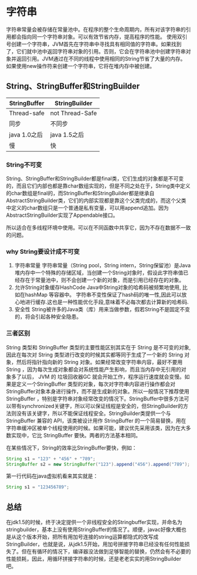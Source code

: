 # 字符串
字符串常量会被存储在常量池中。在程序的整个生命周期内，所有对该字符串的引用都会指向同一个字符串对象。可以有效节省内存，提高程序的性能。
使用双引号创建一个字符串，JVM首先在字符串中寻找具有相同值的字符串。如果找到了，它们就中池中返回字符串对象的引用。否则，它会在字符串池中创建字符串对象并返回引用。JVM通过在不同的线程中使用相同的String节省了大量的内存。
如果使用new操作符来创建一个字符串，它将在堆内存中被创建。

## String、StringBuffer和StringBuilder

| StringBuffer | StringBuilder   |
| ------------ | --------------- |
| Thread-safe  | not Thread-Safe |
| 同步         | 不同步          |
| java 1.0之后 | java 1.5之后    |
| 慢           | 快      |

### String不可变

String、StringBuffer和StringBuilder都是final类，它们生成的对象都是不可变的，而且它们内部也都是靠char数组实现的，但是不同之处在于，String类中定义的char数组是final的，而StringBuffer和StringBuilder都是继承自AbstractStringBuilder类，它们的内部实现都是靠这个父类完成的，而这个父类中定义的char数组只是一个普通是私有变量，可以用append追加。因为AbstractStringBuilder实现了Appendable接口。

所以适合在多线程环境中使用。可以在不同函数中共享它，因为不存在数据不一致的问题。
### why String要设计成不可变

1. 字符串常量
    字符串常量（String pool，String intern，String保留池）是Java堆内存中一个特殊的存储区域，当创建一个String对象时，假设此字符串值已经存在于常量池中，则不会创建一个新的对象，而是引用已经存在的对象。
2. 允许String对象缓存HashCode
    Java中String对象的哈希码被频繁地使用, 比如在hashMap 等容器中。
    字符串不变性保证了hash码的唯一性,因此可以放心地进行缓存.这也是一种性能优化手段,意味着不必每次都去计算新的哈希码.
3. 安全性
    String被许多的Java类（库）用来当做参数，假若String不是固定不变的，将会引起各种安全隐患。


### 三者区别

String 类型和 StringBuffer 类型的主要性能区别其实在于 String 是不可变的对象, 因此在每次对 String 类型进行改变的时候其实都等同于生成了一个新的 String 对象，然后将指针指向新的 String 对象。如果经常改变字符串内容，最好不要用 String ，因为每次生成对象都会对系统性能产生影响，而且当内存中无引用的对象多了以后， JVM 的 垃圾回收器GC 就会开始工作，程序运行速度就会变慢。如果是定义一个StringBuffer 类型的对象，每次对字符串内容进行操作都会对 StringBuffer对象本身进行操作，而不是生成新的对象。所以一般情况下推荐使用 StringBuffer ，特别是字符串对象经常改变的情况下。StringBuffer中很多方法可以带有synchronized关键字，所以可以保证线程是安全的，但StringBuilder的方法则没有该关键字，所以不能保证线程安全。StringBuilder类提供一个与 StringBuffer 兼容的 API，该类被设计用作 StringBuffer 的一个简易替换，用在字符串缓冲区被单个线程使用的时候。如果可能，建议优先采用该类，因为在大多数实现中，它比 StringBuffer 要快。两者的方法基本相同。

在某些情况下，String的效率比StringBuffer要快，例如：

```java
String s1 = "123" + "456" + "789";
StringBuffer s2 = new StringBuffer("123").append("456").append("789");
```

第一行代码在java虚拟机看来其实就是：

```java
String s1 = "123456789";
```

## 总结

在jdk1.5的时候，终于决定提供一个非线程安全的Stringbuffer实现，并命名为stringbuilder，基本上没有使用StringBuffer的情况了。顺便，javac好像大概也是从这个版本开始，把所有用加号连接的string运算都隐式的改写成StringBuilder，也就是说，从jdk1.5开始，用加号拼接字符串已经没有任何性能损失了。但在有循环的情况下，编译器没法做到足够智能的替换，仍然会有不必要的性能损耗，因此，用循环拼接字符串的时候，还是老老实实的用StringBuilder吧。
